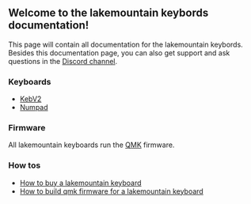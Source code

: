 ## Welcome to the lakemountain keybords documentation!

This page will contain all documentation for the lakemountain keybords. Besides this documentation page, you can also get support and ask questions in the [Discord channel](https://discord.gg/W6svkb).

### Keyboards
* [KebV2](keyboards/keb_index.md)
* [Numpad](keyboards/numpad_index.md)

### Firmware
All lakemountain keyboards run the [QMK](https://docs.qmk.fm/#/) firmware.

### How tos
* [How to buy a lakemountain keyboard](how_tos/buy_lakemountain.md)
* [How to build qmk firmware for a lakemountain keyboard](how_tos/qmk_for_lakemountain.md)



